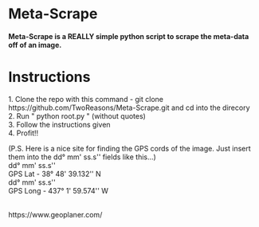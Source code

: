 # Meta-Scrape

<h4>Meta-Scrape is a REALLY simple python script to scrape the meta-data off of an image.</h4>

<h1>Instructions</h1>
<p>
1. Clone the repo with this command - git clone https://github.com/TwoReasons/Meta-Scrape.git and cd into the direcory<br>
2. Run " python root.py " (without quotes)<br>
3. Follow the instructions given<br>
4. Profit!!<br>
  
  (P.S. Here is a nice site for finding the GPS cords of the image. Just insert them into the dd° mm' ss.s'' fields like this...)<br>
          dd° mm' ss.s''<br>
GPS Lat - 38° 48' 39.132'' N<br>
           dd° mm' ss.s''<br>
GPS Long - 437° 1' 59.574'' W<br>

<br>
https://www.geoplaner.com/


</p>

